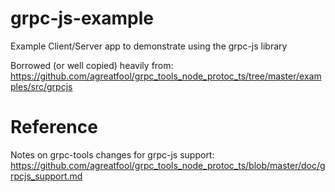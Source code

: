 # grpc-js-example
Example Client/Server app to demonstrate using the grpc-js library 

Borrowed (or well copied) heavily from: https://github.com/agreatfool/grpc_tools_node_protoc_ts/tree/master/examples/src/grpcjs

# Reference
Notes on grpc-tools changes for grpc-js support: https://github.com/agreatfool/grpc_tools_node_protoc_ts/blob/master/doc/grpcjs_support.md
